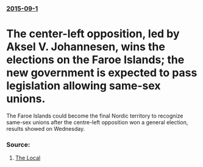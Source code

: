 ### [2015-09-1](/news/2015/09/1/index.md)

# The center-left opposition, led by Aksel V. Johannesen, wins the elections on the Faroe Islands; the new government is expected to pass legislation allowing same-sex unions. 

The Faroe Islands could become the final Nordic territory to recognize same-sex unions after the centre-left opposition won a general election, results showed on Wednesday.


### Source:

1. [The Local](http://www.thelocal.dk/20150902/faroe-islands-eyes-gay-unions-as-government-loses-election)
